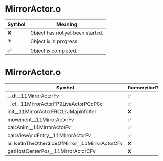 # MirrorActor.o
| Symbol | Meaning 
| ------------- | ------------- 
| :x: | Object has not yet been started. 
| :eight_pointed_black_star: | Object is in progress. 
| :white_check_mark: | Object is completed. 


# MirrorActor.o
| Symbol | Decompiled? |
| ------------- | ------------- |
| __dt__11MirrorActorFv | :white_check_mark: |
| __ct__11MirrorActorFP9LiveActorPCcPCc | :white_check_mark: |
| init__11MirrorActorFRC12JMapInfoIter | :x: |
| movement__11MirrorActorFv | :white_check_mark: |
| calcAnim__11MirrorActorFv | :white_check_mark: |
| calcViewAndEntry__11MirrorActorFv | :white_check_mark: |
| isHostInTheOtherSideOfMirror__11MirrorActorCFv | :x: |
| getHostCenterPos__11MirrorActorCFv | :x: |

